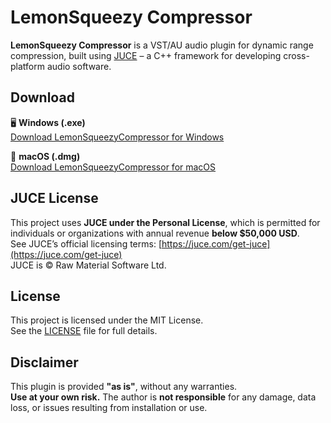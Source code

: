 # LemonSqueezy Compressor

**LemonSqueezy Compressor** is a VST/AU audio plugin for dynamic range compression, built using [JUCE](https://juce.com) – a C++ framework for developing cross-platform audio software.

## Download

🖥️ **Windows (.exe)**  
[Download LemonSqueezyCompressor for Windows](https://www.dropbox.com/scl/fi/bz16uaxqq1fhesodvlx1i/LemonSqueezyCompressorInstaller.exe?rlkey=v61qlwnmngnqn2nche8rx17oe&st=hg3nat95&dl=1)

🍏 **macOS (.dmg)**  
[Download LemonSqueezyCompressor for macOS](https://www.dropbox.com/scl/fi/ge6oqigkja96yrfrpfc2f/Lemon-Squeezy-Installer.dmg?rlkey=y7838w6w1ohpokigrpsyhaml2&st=mhe4h6xe&dl=1)

## JUCE License

This project uses **JUCE under the Personal License**, which is permitted for individuals or organizations with annual revenue **below $50,000 USD**.  
See JUCE’s official licensing terms: [https://juce.com/get-juce](https://juce.com/get-juce)  
JUCE is © Raw Material Software Ltd.

## License

This project is licensed under the MIT License.  
See the [LICENSE](./LICENSE) file for full details.

## Disclaimer

This plugin is provided **"as is"**, without any warranties.  
**Use at your own risk.** The author is **not responsible** for any damage, data loss, or issues resulting from installation or use.

